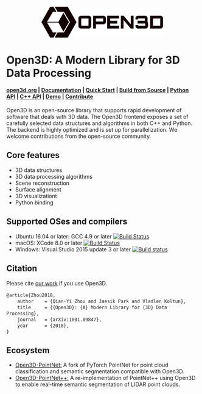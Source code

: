 <p align="center">
<img src="docs/_static/open3d_logo_horizontal.png" width="320" />
</p>

# Open3D: A Modern Library for 3D Data Processing

<h4>
    <a href="http://www.open3d.org">open3d.org</a> |
    <a href="http://www.open3d.org/docs">Documentation</a> |
    <a href="http://open3d.org/docs/getting_started.html">Quick Start</a> |
    <a href="http://www.open3d.org/docs/compilation.html">Build from Source</a> |
    <a href="http://www.open3d.org/docs/index.html#python-api-index">Python API</a> |
    <a href="http://open3d.org/cppapi/index.html">C++ API</a> |
    <a href="https://www.youtube.com/watch?v=I3UjXlA4IsU">Demo</a> |
    <a href="http://www.open3d.org/docs/contribute.html">Contribute</a>
</h4>

Open3D is an open-source library that supports rapid development of software that deals with 3D data. The Open3D frontend exposes a set of carefully selected data structures and algorithms in both C++ and Python. The backend is highly optimized and is set up for parallelization. We welcome contributions from the open-source community.

## Core features

* 3D data structures
* 3D data processing algorithms
* Scene reconstruction
* Surface alignment
* 3D visualizationt
* Python binding

## Supported OSes and compilers

* Ubuntu 16.04 or later: GCC 4.9 or later [![Build Status](https://travis-ci.org/intel-isl/Open3D.svg?branch=master)](https://travis-ci.org/intel-isl/Open3D)
* macOS: XCode 8.0 or later [![Build Status](https://travis-ci.org/intel-isl/Open3D.svg?branch=master)](https://travis-ci.org/intel-isl/Open3D)
* Windows: Visual Studio 2015 update 3 or later [![Build status](https://ci.appveyor.com/api/projects/status/3hasjo041lv6srsi/branch/master?svg=true)](https://ci.appveyor.com/project/yxlao/open3d/branch/master)

## Citation
Please cite [our work](https://arxiv.org/abs/1801.09847) if you use Open3D.

```
@article{Zhou2018,
	author    = {Qian-Yi Zhou and Jaesik Park and Vladlen Koltun},
	title     = {{Open3D}: {A} Modern Library for {3D} Data Processing},
	journal   = {arXiv:1801.09847},
	year      = {2018},
}
```

## Ecosystem

* [Open3D-PointNet:](https://github.com/intel-isl/Open3D-PointNet) A fork of PyTorch PointNet for point cloud classification and semantic segmentation compatible with Open3D.
* [Open3D-PointNet++:](https://github.com/intel-isl/Open3D-PointNet2-Semantic3D) A re-implementation of PointNet++ using Open3D to enable real-time semantic segmentation of LIDAR point clouds.
